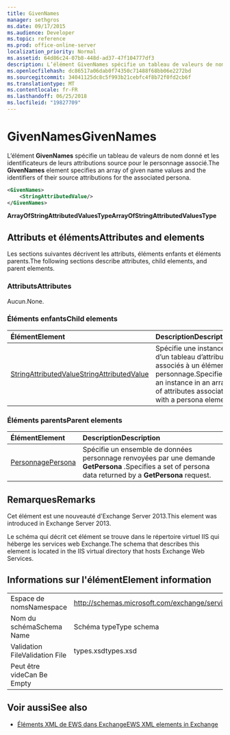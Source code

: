 ```yaml
---
title: GivenNames
manager: sethgros
ms.date: 09/17/2015
ms.audience: Developer
ms.topic: reference
ms.prod: office-online-server
localization_priority: Normal
ms.assetid: 64d86c24-07b8-448d-ad37-47f104777df3
description: L’élément GivenNames spécifie un tableau de valeurs de nom donné et les identificateurs de leurs attributions source pour le personnage associé.
ms.openlocfilehash: dc86517a06dab0f74350c71488f68bb06e2272bd
ms.sourcegitcommit: 34041125dc8c5f993b21cebfc4f8b72f0fd2cb6f
ms.translationtype: MT
ms.contentlocale: fr-FR
ms.lasthandoff: 06/25/2018
ms.locfileid: "19827709"
---
```

# <a name="givennames"></a><span data-ttu-id="bd0f5-103">GivenNames</span><span class="sxs-lookup"><span data-stu-id="bd0f5-103">GivenNames</span></span>

<span data-ttu-id="bd0f5-104">L’élément **GivenNames** spécifie un tableau de valeurs de nom donné et les identificateurs de leurs attributions source pour le personnage associé.</span><span class="sxs-lookup"><span data-stu-id="bd0f5-104">The **GivenNames** element specifies an array of given name values and the identifiers of their source attributions for the associated persona.</span></span> 
  
```xml
<GivenNames>
    <StringAttributedValue/>
</GivenNames>
```

 <span data-ttu-id="bd0f5-105">**ArrayOfStringAttributedValuesType**</span><span class="sxs-lookup"><span data-stu-id="bd0f5-105">**ArrayOfStringAttributedValuesType**</span></span>
## <a name="attributes-and-elements"></a><span data-ttu-id="bd0f5-106">Attributs et éléments</span><span class="sxs-lookup"><span data-stu-id="bd0f5-106">Attributes and elements</span></span>

<span data-ttu-id="bd0f5-107">Les sections suivantes décrivent les attributs, éléments enfants et éléments parents.</span><span class="sxs-lookup"><span data-stu-id="bd0f5-107">The following sections describe attributes, child elements, and parent elements.</span></span>
  
### <a name="attributes"></a><span data-ttu-id="bd0f5-108">Attributs</span><span class="sxs-lookup"><span data-stu-id="bd0f5-108">Attributes</span></span>

<span data-ttu-id="bd0f5-109">Aucun.</span><span class="sxs-lookup"><span data-stu-id="bd0f5-109">None.</span></span>
  
### <a name="child-elements"></a><span data-ttu-id="bd0f5-110">Éléments enfants</span><span class="sxs-lookup"><span data-stu-id="bd0f5-110">Child elements</span></span>

|<span data-ttu-id="bd0f5-111">**Élément**</span><span class="sxs-lookup"><span data-stu-id="bd0f5-111">**Element**</span></span>|<span data-ttu-id="bd0f5-112">**Description**</span><span class="sxs-lookup"><span data-stu-id="bd0f5-112">**Description**</span></span>|
|:-----|:-----|
|[<span data-ttu-id="bd0f5-113">StringAttributedValue</span><span class="sxs-lookup"><span data-stu-id="bd0f5-113">StringAttributedValue</span></span>](stringattributedvalue.md) <br/> |<span data-ttu-id="bd0f5-114">Spécifie une instance d’un tableau d’attributs associés à un élément personnage.</span><span class="sxs-lookup"><span data-stu-id="bd0f5-114">Specifies an instance in an array of attributes associated with a persona element.</span></span>  <br/> |
   
### <a name="parent-elements"></a><span data-ttu-id="bd0f5-115">Éléments parents</span><span class="sxs-lookup"><span data-stu-id="bd0f5-115">Parent elements</span></span>

|<span data-ttu-id="bd0f5-116">**Élément**</span><span class="sxs-lookup"><span data-stu-id="bd0f5-116">**Element**</span></span>|<span data-ttu-id="bd0f5-117">**Description**</span><span class="sxs-lookup"><span data-stu-id="bd0f5-117">**Description**</span></span>|
|:-----|:-----|
|[<span data-ttu-id="bd0f5-118">Personnage</span><span class="sxs-lookup"><span data-stu-id="bd0f5-118">Persona</span></span>](persona.md) <br/> |<span data-ttu-id="bd0f5-119">Spécifie un ensemble de données personnage renvoyées par une demande **GetPersona** .</span><span class="sxs-lookup"><span data-stu-id="bd0f5-119">Specifies a set of persona data returned by a **GetPersona** request.</span></span>  <br/> |
   
## <a name="remarks"></a><span data-ttu-id="bd0f5-120">Remarques</span><span class="sxs-lookup"><span data-stu-id="bd0f5-120">Remarks</span></span>

<span data-ttu-id="bd0f5-121">Cet élément est une nouveauté d'Exchange Server 2013.</span><span class="sxs-lookup"><span data-stu-id="bd0f5-121">This element was introduced in Exchange Server 2013.</span></span>
  
<span data-ttu-id="bd0f5-122">Le schéma qui décrit cet élément se trouve dans le répertoire virtuel IIS qui héberge les services web Exchange.</span><span class="sxs-lookup"><span data-stu-id="bd0f5-122">The schema that describes this element is located in the IIS virtual directory that hosts Exchange Web Services.</span></span>
  
## <a name="element-information"></a><span data-ttu-id="bd0f5-123">Informations sur l'élément</span><span class="sxs-lookup"><span data-stu-id="bd0f5-123">Element information</span></span>

|||
|:-----|:-----|
|<span data-ttu-id="bd0f5-124">Espace de noms</span><span class="sxs-lookup"><span data-stu-id="bd0f5-124">Namespace</span></span>  <br/> |http://schemas.microsoft.com/exchange/services/2006/types  <br/> |
|<span data-ttu-id="bd0f5-125">Nom du schéma</span><span class="sxs-lookup"><span data-stu-id="bd0f5-125">Schema Name</span></span>  <br/> |<span data-ttu-id="bd0f5-126">Schéma type</span><span class="sxs-lookup"><span data-stu-id="bd0f5-126">Type schema</span></span>  <br/> |
|<span data-ttu-id="bd0f5-127">Validation File</span><span class="sxs-lookup"><span data-stu-id="bd0f5-127">Validation File</span></span>  <br/> |<span data-ttu-id="bd0f5-128">types.xsd</span><span class="sxs-lookup"><span data-stu-id="bd0f5-128">types.xsd</span></span>  <br/> |
|<span data-ttu-id="bd0f5-129">Peut être vide</span><span class="sxs-lookup"><span data-stu-id="bd0f5-129">Can Be Empty</span></span>  <br/> ||
   
## <a name="see-also"></a><span data-ttu-id="bd0f5-130">Voir aussi</span><span class="sxs-lookup"><span data-stu-id="bd0f5-130">See also</span></span>



- [<span data-ttu-id="bd0f5-131">Éléments XML de EWS dans Exchange</span><span class="sxs-lookup"><span data-stu-id="bd0f5-131">EWS XML elements in Exchange</span></span>](ews-xml-elements-in-exchange.md)

